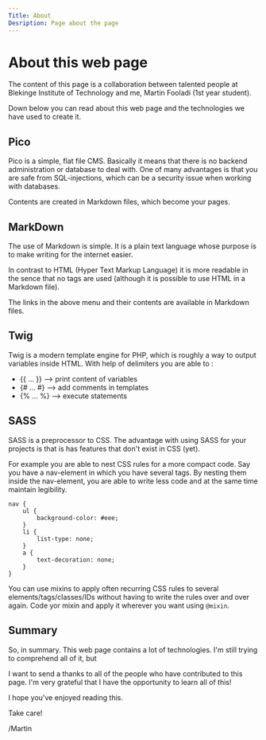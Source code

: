 ```yaml
---
Title: About
Desription: Page about the page
---
```


About this web page
=======================

The content of this page is a collaboration between talented people at Blekinge Institute of Technology and me, Martin Fooladi (1st year student).

Down below you can read about this web page and the technologies we have used to create it.

Pico
-----------------------
Pico is a simple, flat file CMS. Basically it means that there is no backend administration or database to deal with. One of many advantages is that you are safe from SQL-injections, which can be a security issue when working with databases.

Contents are created in Markdown files, which become your pages.

MarkDown
-----------------------
The use of Markdown is simple. It is a plain text language whose purpose is to make writing for the internet easier. 

In contrast to HTML (Hyper Text Markup Language) it is more readable in the sence that no tags are used (although it is possible to use HTML in a Markdown file).

The links in the above menu and their contents are available in Markdown files.

Twig
-----------------------
Twig is a modern template engine for PHP, which is roughly a way to output variables inside HTML. With help of delimiters you are able to :

* {{ ... }} --> print content of variables
* {# ... #} --> add comments in templates
* {% ... %} --> execute statements

SASS
-----------------------
SASS is a preprocessor to CSS. The advantage with using SASS for your projects is that is has features that don't exist in CSS (yet).

For example you are able to nest CSS rules for a more compact code. Say you have a nav-element in which you have several tags. By nesting them inside the nav-element, you are able to write less code and at the same time maintain legibility.


    nav {
        ul {
            background-color: #eee;
        }
        li {
            list-type: none;
        }
        a {
            text-decoration: none;
        }
    }


You can use mixins to apply often recurring CSS rules to several elements/tags/classes/IDs without having to write the rules over and over again. Code yor mixin and apply it wherever you want using `@mixin`.

Summary
-----------------------
So, in summary. This web page contains a lot of technologies. I'm still trying to comprehend all of it, but 

I want to send a thanks to all of the people who have contributed to this page. I'm very grateful that I have the opportunity to learn all of this!

I hope you've enjoyed reading this. 

Take care!

/Martin